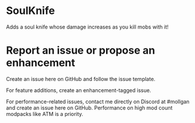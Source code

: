 # SoulKnife
Adds a soul knife whose damage increases as you kill mobs with it!

# Report an issue or propose an enhancement
Create an issue here on GitHub and follow the issue template.

For feature additions, create an enhancement-tagged issue.

For performance-related issues, contact me directly on Discord at #mollgan and create an issue here on GitHub. Performance on high mod count modpacks like ATM is a priority.
